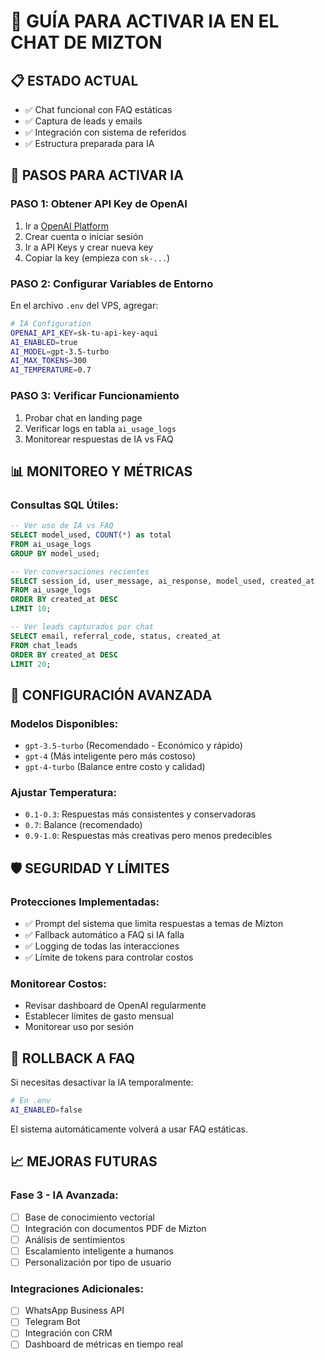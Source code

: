 # 🤖 GUÍA PARA ACTIVAR IA EN EL CHAT DE MIZTON

## 📋 ESTADO ACTUAL
- ✅ Chat funcional con FAQ estáticas
- ✅ Captura de leads y emails
- ✅ Integración con sistema de referidos
- ✅ Estructura preparada para IA

## 🚀 PASOS PARA ACTIVAR IA

### PASO 1: Obtener API Key de OpenAI
1. Ir a [OpenAI Platform](https://platform.openai.com/)
2. Crear cuenta o iniciar sesión
3. Ir a API Keys y crear nueva key
4. Copiar la key (empieza con `sk-...`)

### PASO 2: Configurar Variables de Entorno
En el archivo `.env` del VPS, agregar:
```bash
# IA Configuration
OPENAI_API_KEY=sk-tu-api-key-aqui
AI_ENABLED=true
AI_MODEL=gpt-3.5-turbo
AI_MAX_TOKENS=300
AI_TEMPERATURE=0.7
```

### PASO 3: Verificar Funcionamiento
1. Probar chat en landing page
2. Verificar logs en tabla `ai_usage_logs`
3. Monitorear respuestas de IA vs FAQ

## 📊 MONITOREO Y MÉTRICAS

### Consultas SQL Útiles:
```sql
-- Ver uso de IA vs FAQ
SELECT model_used, COUNT(*) as total 
FROM ai_usage_logs 
GROUP BY model_used;

-- Ver conversaciones recientes
SELECT session_id, user_message, ai_response, model_used, created_at 
FROM ai_usage_logs 
ORDER BY created_at DESC 
LIMIT 10;

-- Ver leads capturados por chat
SELECT email, referral_code, status, created_at 
FROM chat_leads 
ORDER BY created_at DESC 
LIMIT 20;
```

## 🔧 CONFIGURACIÓN AVANZADA

### Modelos Disponibles:
- `gpt-3.5-turbo` (Recomendado - Económico y rápido)
- `gpt-4` (Más inteligente pero más costoso)
- `gpt-4-turbo` (Balance entre costo y calidad)

### Ajustar Temperatura:
- `0.1-0.3`: Respuestas más consistentes y conservadoras
- `0.7`: Balance (recomendado)
- `0.9-1.0`: Respuestas más creativas pero menos predecibles

## 🛡️ SEGURIDAD Y LÍMITES

### Protecciones Implementadas:
- ✅ Prompt del sistema que limita respuestas a temas de Mizton
- ✅ Fallback automático a FAQ si IA falla
- ✅ Logging de todas las interacciones
- ✅ Límite de tokens para controlar costos

### Monitorear Costos:
- Revisar dashboard de OpenAI regularmente
- Establecer límites de gasto mensual
- Monitorear uso por sesión

## 🔄 ROLLBACK A FAQ

Si necesitas desactivar la IA temporalmente:
```bash
# En .env
AI_ENABLED=false
```

El sistema automáticamente volverá a usar FAQ estáticas.

## 📈 MEJORAS FUTURAS

### Fase 3 - IA Avanzada:
- [ ] Base de conocimiento vectorial
- [ ] Integración con documentos PDF de Mizton
- [ ] Análisis de sentimientos
- [ ] Escalamiento inteligente a humanos
- [ ] Personalización por tipo de usuario

### Integraciones Adicionales:
- [ ] WhatsApp Business API
- [ ] Telegram Bot
- [ ] Integración con CRM
- [ ] Dashboard de métricas en tiempo real
